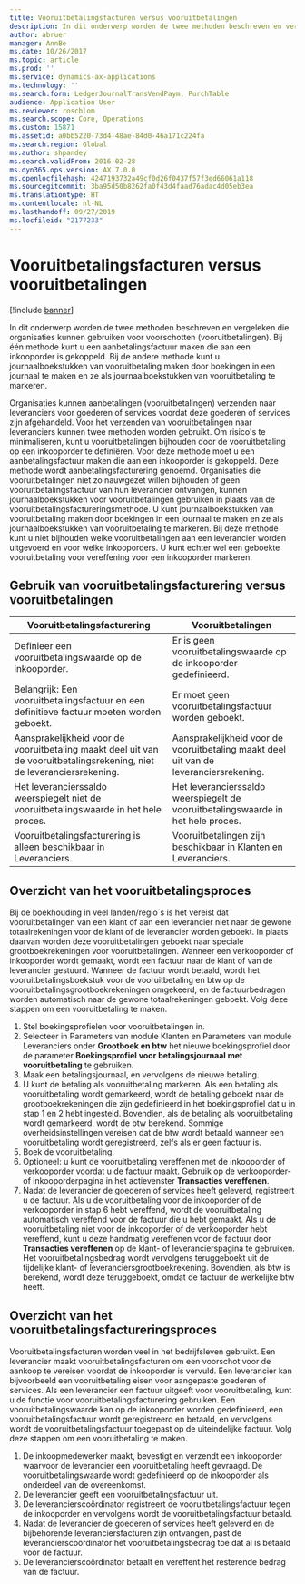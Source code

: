 ```yaml
---
title: Vooruitbetalingsfacturen versus vooruitbetalingen
description: In dit onderwerp worden de twee methoden beschreven en vergeleken die organisaties kunnen gebruiken voor voorschotten (vooruitbetalingen). Bij één methode kunt u een aanbetalingsfactuur maken die aan een inkooporder is gekoppeld. Bij de andere methode kunt u journaalboekstukken van vooruitbetaling maken door boekingen in een journaal te maken en ze als journaalboekstukken van vooruitbetaling te markeren.
author: abruer
manager: AnnBe
ms.date: 10/26/2017
ms.topic: article
ms.prod: ''
ms.service: dynamics-ax-applications
ms.technology: ''
ms.search.form: LedgerJournalTransVendPaym, PurchTable
audience: Application User
ms.reviewer: roschlom
ms.search.scope: Core, Operations
ms.custom: 15871
ms.assetid: a0bb5220-73d4-48ae-84d0-46a171c224fa
ms.search.region: Global
ms.author: shpandey
ms.search.validFrom: 2016-02-28
ms.dyn365.ops.version: AX 7.0.0
ms.openlocfilehash: 4247193732a49cf0d26f0437f57f3ed66061a118
ms.sourcegitcommit: 3ba95d50b8262fa0f43d4faad76adac4d05eb3ea
ms.translationtype: HT
ms.contentlocale: nl-NL
ms.lasthandoff: 09/27/2019
ms.locfileid: "2177233"
---
```

# <a name="prepayment-invoices-vs-prepayments"></a>Vooruitbetalingsfacturen versus vooruitbetalingen

[!include [banner](../includes/banner.md)]

In dit onderwerp worden de twee methoden beschreven en vergeleken die organisaties kunnen gebruiken voor voorschotten (vooruitbetalingen). Bij één methode kunt u een aanbetalingsfactuur maken die aan een inkooporder is gekoppeld. Bij de andere methode kunt u journaalboekstukken van vooruitbetaling maken door boekingen in een journaal te maken en ze als journaalboekstukken van vooruitbetaling te markeren.

Organisaties kunnen aanbetalingen (vooruitbetalingen) verzenden naar leveranciers voor goederen of services voordat deze goederen of services zijn afgehandeld. Voor het verzenden van vooruitbetalingen naar leveranciers kunnen twee methoden worden gebruikt. Om risico's te minimaliseren, kunt u vooruitbetalingen bijhouden door de vooruitbetaling op een inkooporder te definiëren. Voor deze methode moet u een aanbetalingsfactuur maken die aan een inkooporder is gekoppeld. Deze methode wordt aanbetalingsfacturering genoemd. Organisaties die vooruitbetalingen niet zo nauwgezet willen bijhouden of geen vooruitbetalingsfactuur van hun leverancier ontvangen, kunnen journaalboekstukken voor vooruitbetalingen gebruiken in plaats van de vooruitbetalingsfactureringsmethode. U kunt journaalboekstukken van vooruitbetaling maken door boekingen in een journaal te maken en ze als journaalboekstukken van vooruitbetaling te markeren. Bij deze methode kunt u niet bijhouden welke vooruitbetalingen aan een leverancier worden uitgevoerd en voor welke inkooporders. U kunt echter wel een geboekte vooruitbetaling voor vereffening voor een inkooporder markeren.

## <a name="when-to-use-prepayment-invoicing-vs-prepayments"></a>Gebruik van vooruitbetalingsfacturering versus vooruitbetalingen

| Vooruitbetalingsfacturering                                                                | Vooruitbetalingen                                                              |
|-------------------------------------------------------------------------------------|--------------------------------------------------------------------------|
| Definieer een vooruitbetalingswaarde op de inkooporder.                                    | Er is geen vooruitbetalingswaarde op de inkooporder gedefinieerd.                    |
| Belangrijk: Een vooruitbetalingsfactuur en een definitieve factuur moeten worden geboekt.                       | Er moet geen vooruitbetalingsfactuur worden geboekt.                                    |
| Aansprakelijkheid voor de vooruitbetaling maakt deel uit van de vooruitbetalingsrekening, niet de leveranciersrekening. | Aansprakelijkheid voor de vooruitbetaling maakt deel uit van de leveranciersrekening.                  |
| Het leverancierssaldo weerspiegelt niet de vooruitbetalingswaarde in het hele proces.     | Het leverancierssaldo weerspiegelt de vooruitbetalingswaarde in het hele proces. |
| Vooruitbetalingsfacturering is alleen beschikbaar in Leveranciers.                         | Vooruitbetalingen zijn beschikbaar in Klanten en Leveranciers.    |

## <a name="overview-of-the-prepayment-process"></a>Overzicht van het vooruitbetalingsproces
Bij de boekhouding in veel landen/regio´s is het vereist dat vooruitbetalingen van een klant of aan een leverancier niet naar de gewone totaalrekeningen voor de klant of de leverancier worden geboekt. In plaats daarvan worden deze vooruitbetalingen geboekt naar speciale grootboekrekeningen voor vooruitbetalingen. Wanneer een verkooporder of inkooporder wordt gemaakt, wordt een factuur naar de klant of van de leverancier gestuurd. Wanneer de factuur wordt betaald, wordt het vooruitbetalingsboekstuk voor de vooruitbetaling en btw op de vooruitbetalingsgrootboekrekeningen omgekeerd, en de factuurbedragen worden automatisch naar de gewone totaalrekeningen geboekt. Volg deze stappen om een vooruitbetaling te maken.

1.  Stel boekingsprofielen voor vooruitbetalingen in.
2.  Selecteer in Parameters van module Klanten en Parameters van module Leveranciers onder **Grootboek en btw** het nieuwe boekingsprofiel door de parameter **Boekingsprofiel voor betalingsjournaal met vooruitbetaling** te gebruiken.
3.  Maak een betalingsjournaal, en vervolgens de nieuwe betaling.
4.  U kunt de betaling als vooruitbetaling markeren. Als een betaling als vooruitbetaling wordt gemarkeerd, wordt de betaling geboekt naar de grootboekrekeningen die zijn gedefinieerd in het boekingsprofiel dat u in stap 1 en 2 hebt ingesteld. Bovendien, als de betaling als vooruitbetaling wordt gemarkeerd, wordt de btw berekend. Sommige overheidsinstellingen vereisen dat de btw wordt betaald wanneer een vooruitbetaling wordt geregistreerd, zelfs als er geen factuur is.
5.  Boek de vooruitbetaling.
6.  Optioneel: u kunt de vooruitbetaling vereffenen met de inkooporder of verkooporder voordat u de factuur maakt. Gebruik op de verkooporder- of inkooporderpagina in het actievenster **Transacties vereffenen**.
7.  Nadat de leverancier de goederen of services heeft geleverd, registreert u de factuur. Als u de vooruitbetaling voor de inkooporder of de verkooporder in stap 6 hebt vereffend, wordt de vooruitbetaling automatisch vereffend voor de factuur die u hebt gemaakt. Als u de vooruitbetaling niet voor de inkooporder of de verkooporder hebt vereffend, kunt u deze handmatig vereffenen voor de factuur door **Transacties vereffenen** op de klant- of leverancierspagina te gebruiken. Het vooruitbetalingsbedrag wordt vervolgens teruggeboekt uit de tijdelijke klant- of leveranciersgrootboekrekening. Bovendien, als btw is berekend, wordt deze teruggeboekt, omdat de factuur de werkelijke btw heeft.

## <a name="overview-of-the-prepayment-invoicing-process"></a>Overzicht van het vooruitbetalingsfactureringsproces
Vooruitbetalingsfacturen worden veel in het bedrijfsleven gebruikt. Een leverancier maakt vooruitbetalingsfacturen om een voorschot voor de aankoop te vereisen voordat de inkooporder is vervuld. Een leverancier kan bijvoorbeeld een vooruitbetaling eisen voor aangepaste goederen of services. Als een leverancier een factuur uitgeeft voor vooruitbetaling, kunt u de functie voor vooruitbetalingsfacturering gebruiken. Een vooruitbetalingswaarde kan op de inkooporder worden gedefinieerd, een vooruitbetalingsfactuur wordt geregistreerd en betaald, en vervolgens wordt de vooruitbetalingsfactuur toegepast op de uiteindelijke factuur. Volg deze stappen om een vooruitbetaling te maken.

1.  De inkoopmedewerker maakt, bevestigt en verzendt een inkooporder waarvoor de leverancier een vooruitbetaling heeft gevraagd. De vooruitbetalingswaarde wordt gedefinieerd op de inkooporder als onderdeel van de overeenkomst.
2.  De leverancier geeft een vooruitbetalingsfactuur uit.
3.  De leverancierscoördinator registreert de vooruitbetalingsfactuur tegen de inkooporder en vervolgens wordt de vooruitbetalingsfactuur betaald.
4.  Nadat de leverancier de goederen of services heeft geleverd en de bijbehorende leveranciersfacturen zijn ontvangen, past de leverancierscoördinator het vooruitbetalingsbedrag toe dat al is betaald voor de factuur.
5.  De leverancierscoördinator betaalt en vereffent het resterende bedrag van de factuur.




